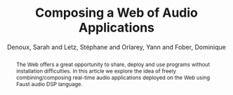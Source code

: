 --- 
title: "Composing a Web of Audio Applications" 
abstract: "The Web offers a great opportunity to share, deploy and use programs without installation difficulties. In this article we explore the idea of freely combining/composing real-time audio applications deployed on the Web using Faust audio DSP language." 
address: "Paris" 
author: "Denoux, Sarah and Letz, Stéphane and Orlarey, Yann and Fober, Dominique"
webAuthor: "Christian Baumann, Johanna Friederike, Jan-Torsten Milde" 
booktitle: "Proceedings of the International Web Audio Conference" 
editor: "Goldszmidt, Samuel and Schnell, Norbert and Saiz, Victor and Matuszewski, Benjamin" 
month: "Proceedings of the International Web Audio Conference"
pages: "1-7" 
publisher: "IRCAM" 
series: "WAC '18"
track: "Poster"  
year: "2015" 
id: "2015_EA_32" 
tags: year2015
media: none 
pdflink: /_data/papers/pdf/2015/2015_32.pdf
ISSN: 2663-5844
---